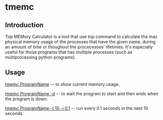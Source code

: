 # tmemc
## Introduction
Top MEMory Calculator is a tool that use top command to calculate the max physical memory usage of the processes that have the given name, during an amount of time or thoughout the procecesses' lifetimes. It's especially useful for those programs that has multiple processes (such as multiprocessing python programs).

## Usage
<u>tmemc ProgramName</u> -- to show current memory usage.

<u>tmemc ProgramName -d</u> -- to wait the program to start and then ends when the program is down.

<u>tmemc ProgramName -t 10 -i 0.1</u> -- run every 0.1 seconds in the next 10 seconds.